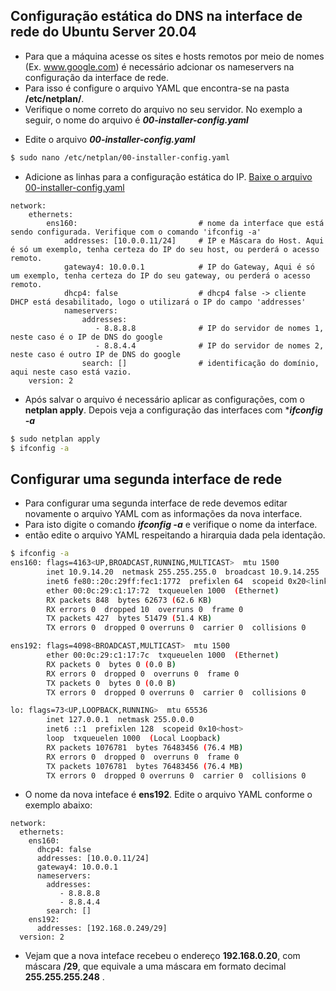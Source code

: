 ## Configuração estática do DNS na interface de rede do Ubuntu Server 20.04 

* Para que a máquina acesse os sites e hosts remotos por meio de nomes (Ex. www.google.com) é necessário adcionar os nameservers na configuração da interface de rede.
* Para isso é configure o arquivo YAML que encontra-se na pasta **/etc/netplan/**.
* Verifique o nome correto do arquivo no seu servidor. No exemplo a seguir, o nome do arquivo é ***00-installer-config.yaml***

-  Edite o arquivo  ***00-installer-config.yaml*** 

```bash
$ sudo nano /etc/netplan/00-installer-config.yaml
```

-  Adicione as linhas para a configuração estática do IP. [Baixe o arquivo 00-installer-config.yaml](https://github.com/alaelson/labredes2020/blob/master/network/interface-config/00-installer-config.yaml)
```
network:
    ethernets:
        ens160:                           # nome da interface que está sendo configurada. Verifique com o comando 'ifconfig -a'
            addresses: [10.0.0.11/24]     # IP e Máscara do Host. Aqui é só um exemplo, tenha certeza do IP do seu host, ou perderá o acesso remoto.
            gateway4: 10.0.0.1            # IP do Gateway, Aqui é só um exemplo, tenha certeza do IP do seu gateway, ou perderá o acesso remoto.
            dhcp4: false                  # dhcp4 false -> cliente DHCP está desabilitado, logo o utilizará o IP do campo 'addresses'
            nameservers:
                addresses:
                   - 8.8.8.8              # IP do servidor de nomes 1, neste caso é o IP de DNS do google
                   - 8.8.4.4              # IP do servidor de nomes 2, neste caso é outro IP de DNS do google
                search: []                # identificação do domínio, aqui neste caso está vazio.
    version: 2
```
-  Após salvar o arquivo é necessário aplicar as configurações, com o **netplan apply**. Depois veja a configuração das interfaces com ****ifconfig -a***

```bash
$ sudo netplan apply
$ ifconfig -a
```

## Configurar uma segunda interface de rede

- Para configurar uma segunda interface de rede devemos editar novamente o arquivo YAML com as informações da nova interface.
- Para isto digite o comando ***ifconfig -a*** e verifique o nome da interface. 
- então edite o arquivo YAML respeitando a hirarquia dada pela identação.

```bash
$ ifconfig -a 
ens160: flags=4163<UP,BROADCAST,RUNNING,MULTICAST>  mtu 1500
        inet 10.9.14.20  netmask 255.255.255.0  broadcast 10.9.14.255
        inet6 fe80::20c:29ff:fec1:1772  prefixlen 64  scopeid 0x20<link>
        ether 00:0c:29:c1:17:72  txqueuelen 1000  (Ethernet)
        RX packets 848  bytes 62673 (62.6 KB)
        RX errors 0  dropped 10  overruns 0  frame 0
        TX packets 427  bytes 51479 (51.4 KB)
        TX errors 0  dropped 0 overruns 0  carrier 0  collisions 0

ens192: flags=4098<BROADCAST,MULTICAST>  mtu 1500
        ether 00:0c:29:c1:17:7c  txqueuelen 1000  (Ethernet)
        RX packets 0  bytes 0 (0.0 B)
        RX errors 0  dropped 0  overruns 0  frame 0
        TX packets 0  bytes 0 (0.0 B)
        TX errors 0  dropped 0 overruns 0  carrier 0  collisions 0

lo: flags=73<UP,LOOPBACK,RUNNING>  mtu 65536
        inet 127.0.0.1  netmask 255.0.0.0
        inet6 ::1  prefixlen 128  scopeid 0x10<host>
        loop  txqueuelen 1000  (Local Loopback)
        RX packets 1076781  bytes 76483456 (76.4 MB)
        RX errors 0  dropped 0  overruns 0  frame 0
        TX packets 1076781  bytes 76483456 (76.4 MB)
        TX errors 0  dropped 0 overruns 0  carrier 0  collisions 0
```

- O nome da nova inteface é **ens192**. Edite o arquivo YAML conforme o exemplo abaixo:
```
network:
  ethernets:
    ens160:
      dhcp4: false
      addresses: [10.0.0.11/24]
      gateway4: 10.0.0.1
      nameservers: 
        addresses:
           - 8.8.8.8
           - 8.8.4.4
        search: []
    ens192:
      addresses: [192.168.0.249/29]
  version: 2

```

- Vejam que a nova inteface recebeu o endereço **192.168.0.20**, com máscara **/29**, que equivale a uma máscara em formato decimal **255.255.255.248** .
